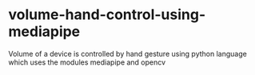 # volume-hand-control-using-mediapipe
Volume of a device is controlled by hand gesture using python language which uses the modules mediapipe and opencv
